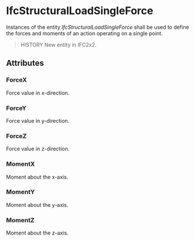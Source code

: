 # IfcStructuralLoadSingleForce

Instances of the entity _IfcStructuralLoadSingleForce_ shall be used to define the forces and moments of an action operating on a single point.

> HISTORY New entity in IFC2x2.

## Attributes

### ForceX
Force value in x-direction.

### ForceY
Force value in y-direction.

### ForceZ
Force value in z-direction.

### MomentX
Moment about the x-axis.

### MomentY
Moment about the y-axis.

### MomentZ
Moment about the z-axis.
